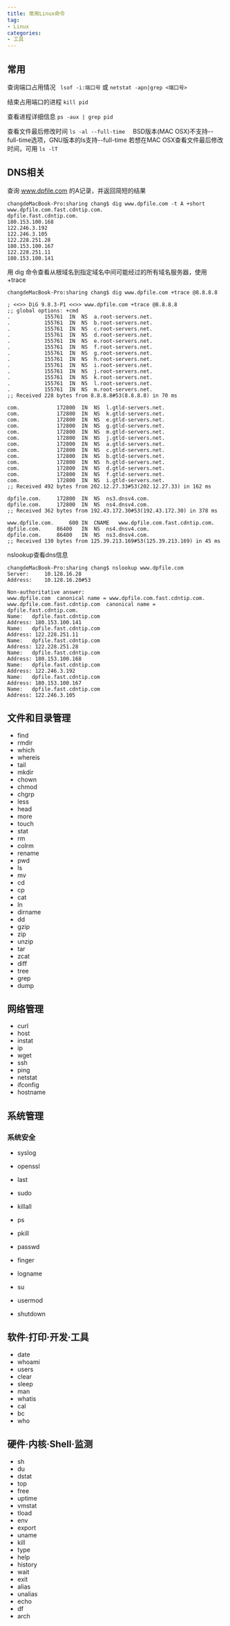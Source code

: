```yaml
---
title: 常用Linux命令
tag:
- Linux
categories:
- 工具
---
```



## 常用
查询端口占用情况
` lsof -i:端口号`
或
`netstat -apn|grep <端口号>`

结束占用端口的进程
`kill pid`

查看进程详细信息
`ps -aux | grep pid`

查看文件最后修改时间
`ls -al --full-time  `
BSD版本(MAC OSX)不支持--full-time选项，GNU版本的ls支持--full-time
若想在MAC OSX查看文件最后修改时间，可用
`ls -lT`
<!-- more -->
## DNS相关
查询 www.dpfile.com 的A记录，并返回简短的结果
```
changdeMacBook-Pro:sharing chang$ dig www.dpfile.com -t A +short
www.dpfile.com.fast.cdntip.com.
dpfile.fast.cdntip.com.
180.153.100.168
122.246.3.192
122.246.3.105
122.228.251.28
180.153.100.167
122.228.251.11
180.153.100.141
```

用 dig 命令查看从根域名到指定域名中间可能经过的所有域名服务器，使用 +trace
```
changdeMacBook-Pro:sharing chang$ dig www.dpfile.com +trace @8.8.8.8

; <<>> DiG 9.8.3-P1 <<>> www.dpfile.com +trace @8.8.8.8
;; global options: +cmd
.           155761  IN  NS  a.root-servers.net.
.           155761  IN  NS  b.root-servers.net.
.           155761  IN  NS  c.root-servers.net.
.           155761  IN  NS  d.root-servers.net.
.           155761  IN  NS  e.root-servers.net.
.           155761  IN  NS  f.root-servers.net.
.           155761  IN  NS  g.root-servers.net.
.           155761  IN  NS  h.root-servers.net.
.           155761  IN  NS  i.root-servers.net.
.           155761  IN  NS  j.root-servers.net.
.           155761  IN  NS  k.root-servers.net.
.           155761  IN  NS  l.root-servers.net.
.           155761  IN  NS  m.root-servers.net.
;; Received 228 bytes from 8.8.8.8#53(8.8.8.8) in 70 ms

com.            172800  IN  NS  l.gtld-servers.net.
com.            172800  IN  NS  k.gtld-servers.net.
com.            172800  IN  NS  e.gtld-servers.net.
com.            172800  IN  NS  g.gtld-servers.net.
com.            172800  IN  NS  m.gtld-servers.net.
com.            172800  IN  NS  j.gtld-servers.net.
com.            172800  IN  NS  a.gtld-servers.net.
com.            172800  IN  NS  c.gtld-servers.net.
com.            172800  IN  NS  b.gtld-servers.net.
com.            172800  IN  NS  h.gtld-servers.net.
com.            172800  IN  NS  d.gtld-servers.net.
com.            172800  IN  NS  f.gtld-servers.net.
com.            172800  IN  NS  i.gtld-servers.net.
;; Received 492 bytes from 202.12.27.33#53(202.12.27.33) in 162 ms

dpfile.com.     172800  IN  NS  ns3.dnsv4.com.
dpfile.com.     172800  IN  NS  ns4.dnsv4.com.
;; Received 362 bytes from 192.43.172.30#53(192.43.172.30) in 378 ms

www.dpfile.com.     600 IN  CNAME   www.dpfile.com.fast.cdntip.com.
dpfile.com.     86400   IN  NS  ns4.dnsv4.com.
dpfile.com.     86400   IN  NS  ns3.dnsv4.com.
;; Received 130 bytes from 125.39.213.169#53(125.39.213.169) in 45 ms
```

nslookup查看dns信息
```
changdeMacBook-Pro:sharing chang$ nslookup www.dpfile.com
Server:     10.128.16.28
Address:    10.128.16.28#53

Non-authoritative answer:
www.dpfile.com  canonical name = www.dpfile.com.fast.cdntip.com.
www.dpfile.com.fast.cdntip.com  canonical name = dpfile.fast.cdntip.com.
Name:   dpfile.fast.cdntip.com
Address: 180.153.100.141
Name:   dpfile.fast.cdntip.com
Address: 122.228.251.11
Name:   dpfile.fast.cdntip.com
Address: 122.228.251.28
Name:   dpfile.fast.cdntip.com
Address: 180.153.100.168
Name:   dpfile.fast.cdntip.com
Address: 122.246.3.192
Name:   dpfile.fast.cdntip.com
Address: 180.153.100.167
Name:   dpfile.fast.cdntip.com
Address: 122.246.3.105
```

## 文件和目录管理
- find
- rmdir
- which
- whereis
- tail
- mkdir
- chown
- chmod
- chgrp
- less
- head
- more
- touch
- stat
- rm
- colrm
- rename
- pwd
- ls
- mv
- cd
- cp
- cat
- ln
- dirname
- dd
- gzip
- zip
- unzip
- tar
- zcat
- diff
- tree
- grep
- dump

## 网络管理
- curl
- host
- instat
- ip
- wget
- ssh
- ping
- netstat
- ifconfig
- hostname

## 系统管理
### 系统安全
- syslog
- openssl
- last
- sudo

- killall
- ps
- pkill
- passwd
- finger
- logname
- su
- usermod
- shutdown

## 软件·打印·开发·工具
- date
- whoami
- users
- clear
- sleep
- man
- whatis
- cal
- bc
- who

## 硬件·内核·Shell·监测
- sh
- du
- dstat
- top
- free
- uptime
- vmstat
- tload
- env
- export
- uname
- kill
- type
- help
- history
- wait
- exit
- alias
- unalias
- echo
- df
- arch




